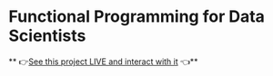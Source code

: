 # Functional Programming for Data Scientists

** 👉[See this project LIVE and interact with it](https://notebooks.rmotr.com/santiagobasulto/functional-programming-for-data-scientists) 👈**
